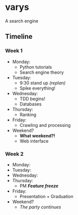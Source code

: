 # varys
A search engine

## Timeline 

### Week 1 
  - Monday: 
    -  Python tutorials 
    -  Search engine theory
  - Tuesday: 
    - 9:30 stand up _(replan)_   
    - Spike everything!
  - Wednesday:
    - TDD begins!
    - Databases
  - Thursday:
    - Ranking 
  - Friday:
    - Crawling and processing 
  - Weekend?
    - **What weekend?!**
    - Web interface
  
### Week 2 
  - Monday:
  - Tuesday:
  - Wednesday:
  - Thursday:
    - PM ***Feature freeze***
  - Friday:
    - Presentation + Graduation
  - Weekend?
    - *The party continues*
  
